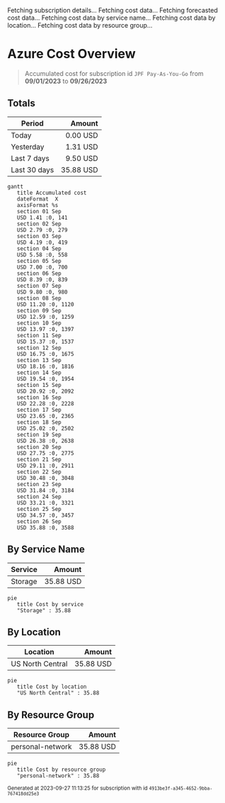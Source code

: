 Fetching subscription details...
Fetching cost data...
Fetching forecasted cost data...
Fetching cost data by service name...
Fetching cost data by location...
Fetching cost data by resource group...
# Azure Cost Overview

> Accumulated cost for subscription id `JPF Pay-As-You-Go` from **09/01/2023** to **09/26/2023**

## Totals

|Period|Amount|
|---|---:|
|Today|0.00 USD|
|Yesterday|1.31 USD|
|Last 7 days|9.50 USD|
|Last 30 days|35.88 USD|

```mermaid
gantt
   title Accumulated cost
   dateFormat  X
   axisFormat %s
   section 01 Sep
   USD 1.41 :0, 141
   section 02 Sep
   USD 2.79 :0, 279
   section 03 Sep
   USD 4.19 :0, 419
   section 04 Sep
   USD 5.58 :0, 558
   section 05 Sep
   USD 7.00 :0, 700
   section 06 Sep
   USD 8.39 :0, 839
   section 07 Sep
   USD 9.80 :0, 980
   section 08 Sep
   USD 11.20 :0, 1120
   section 09 Sep
   USD 12.59 :0, 1259
   section 10 Sep
   USD 13.97 :0, 1397
   section 11 Sep
   USD 15.37 :0, 1537
   section 12 Sep
   USD 16.75 :0, 1675
   section 13 Sep
   USD 18.16 :0, 1816
   section 14 Sep
   USD 19.54 :0, 1954
   section 15 Sep
   USD 20.92 :0, 2092
   section 16 Sep
   USD 22.28 :0, 2228
   section 17 Sep
   USD 23.65 :0, 2365
   section 18 Sep
   USD 25.02 :0, 2502
   section 19 Sep
   USD 26.38 :0, 2638
   section 20 Sep
   USD 27.75 :0, 2775
   section 21 Sep
   USD 29.11 :0, 2911
   section 22 Sep
   USD 30.48 :0, 3048
   section 23 Sep
   USD 31.84 :0, 3184
   section 24 Sep
   USD 33.21 :0, 3321
   section 25 Sep
   USD 34.57 :0, 3457
   section 26 Sep
   USD 35.88 :0, 3588
```

## By Service Name

|Service|Amount|
|---|---:|
|Storage|35.88 USD|

```mermaid
pie
   title Cost by service
   "Storage" : 35.88
```

## By Location

|Location|Amount|
|---|---:|
|US North Central|35.88 USD|

```mermaid
pie
   title Cost by location
   "US North Central" : 35.88
```

## By Resource Group

|Resource Group|Amount|
|---|---:|
|personal-network|35.88 USD|

```mermaid
pie
   title Cost by resource group
   "personal-network" : 35.88
```

<sup>Generated at 2023-09-27 11:13:25 for subscription with id `4913be3f-a345-4652-9bba-767418dd25e3`</sup>
